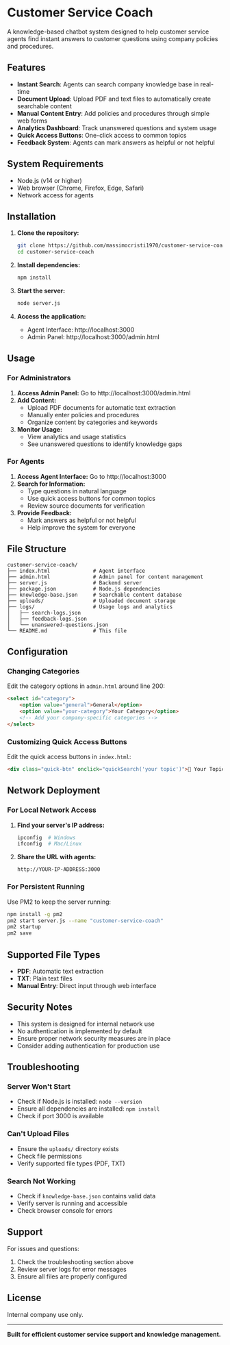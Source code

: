 # Customer Service Coach

A knowledge-based chatbot system designed to help customer service agents find instant answers to customer questions using company policies and procedures.

## Features

- **Instant Search**: Agents can search company knowledge base in real-time
- **Document Upload**: Upload PDF and text files to automatically create searchable content
- **Manual Content Entry**: Add policies and procedures through simple web forms
- **Analytics Dashboard**: Track unanswered questions and system usage
- **Quick Access Buttons**: One-click access to common topics
- **Feedback System**: Agents can mark answers as helpful or not helpful

## System Requirements

- Node.js (v14 or higher)
- Web browser (Chrome, Firefox, Edge, Safari)
- Network access for agents

## Installation

1. **Clone the repository:**
   ```bash
   git clone https://github.com/massimocristi1970/customer-service-coach.git
   cd customer-service-coach
   ```

2. **Install dependencies:**
   ```bash
   npm install
   ```

3. **Start the server:**
   ```bash
   node server.js
   ```

4. **Access the application:**
   - Agent Interface: http://localhost:3000
   - Admin Panel: http://localhost:3000/admin.html

## Usage

### For Administrators

1. **Access Admin Panel:** Go to http://localhost:3000/admin.html
2. **Add Content:**
   - Upload PDF documents for automatic text extraction
   - Manually enter policies and procedures
   - Organize content by categories and keywords
3. **Monitor Usage:**
   - View analytics and usage statistics
   - See unanswered questions to identify knowledge gaps

### For Agents

1. **Access Agent Interface:** Go to http://localhost:3000
2. **Search for Information:**
   - Type questions in natural language
   - Use quick access buttons for common topics
   - Review source documents for verification
3. **Provide Feedback:**
   - Mark answers as helpful or not helpful
   - Help improve the system for everyone

## File Structure

```
customer-service-coach/
├── index.html              # Agent interface
├── admin.html              # Admin panel for content management
├── server.js               # Backend server
├── package.json            # Node.js dependencies
├── knowledge-base.json     # Searchable content database
├── uploads/                # Uploaded document storage
├── logs/                   # Usage logs and analytics
│   ├── search-logs.json
│   ├── feedback-logs.json
│   └── unanswered-questions.json
└── README.md               # This file
```

## Configuration

### Changing Categories

Edit the category options in `admin.html` around line 200:

```html
<select id="category">
    <option value="general">General</option>
    <option value="your-category">Your Category</option>
    <!-- Add your company-specific categories -->
</select>
```

### Customizing Quick Access Buttons

Edit the quick access buttons in `index.html`:

```html
<div class="quick-btn" onclick="quickSearch('your topic')">🔧 Your Topic</div>
```

## Network Deployment

### For Local Network Access

1. **Find your server's IP address:**
   ```bash
   ipconfig  # Windows
   ifconfig  # Mac/Linux
   ```

2. **Share the URL with agents:**
   ```
   http://YOUR-IP-ADDRESS:3000
   ```

### For Persistent Running

Use PM2 to keep the server running:

```bash
npm install -g pm2
pm2 start server.js --name "customer-service-coach"
pm2 startup
pm2 save
```

## Supported File Types

- **PDF**: Automatic text extraction
- **TXT**: Plain text files
- **Manual Entry**: Direct input through web interface

## Security Notes

- This system is designed for internal network use
- No authentication is implemented by default
- Ensure proper network security measures are in place
- Consider adding authentication for production use

## Troubleshooting

### Server Won't Start
- Check if Node.js is installed: `node --version`
- Ensure all dependencies are installed: `npm install`
- Check if port 3000 is available

### Can't Upload Files
- Ensure the `uploads/` directory exists
- Check file permissions
- Verify supported file types (PDF, TXT)

### Search Not Working
- Check if `knowledge-base.json` contains valid data
- Verify server is running and accessible
- Check browser console for errors

## Support

For issues and questions:
1. Check the troubleshooting section above
2. Review server logs for error messages
3. Ensure all files are properly configured

## License

Internal company use only.

---

**Built for efficient customer service support and knowledge management.**